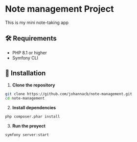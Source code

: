 # Note management Project

This is my mini note-taking app

## 🛠 Requirements

- PHP 8.1 or higher
- Symfony CLI

## 🚀 Installation

1. **Clone the repository**

```bash
git clone https://github.com/johannacb/note-management.git
cd note-management
```
2. **Install dependencies**
   
```bash
php composer.phar install
```
3. **Run the proyect**

```bash
symfony server:start
```
